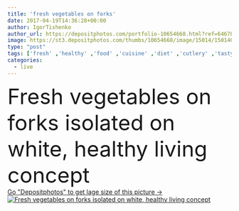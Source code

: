 ```yaml
---
title: 'fresh vegetables on forks'
date: 2017-04-19T14:36:28+00:00
author: IgorTishenko
author_url: https://depositphotos.com/portfolio-10654668.html?ref=64678756
image: https://st3.depositphotos.com/thumbs/10654668/image/15014/150140062/api_thumb_450.jpg?forcejpeg=true
type: "post"
tags: ['fresh' ,'healthy' ,'food' ,'cuisine' ,'diet' ,'cutlery' ,'tasty' ,'meal' ,'eating' ,'tomato' ,'nutrition' ,'cookery' ,'vegetarian' ,'vegetables' ,'lifestyle' ,'organic' ,'culinary' ,'eco' ,'cabbage' ,'antioxidant' ,'vegan' ,'radish' ,'forks' ,'broccoli' ,'unprocessed' ,'detox' ,'Healthy Eating' ,'Isolated On White' ,'copy space' ,'red pepper' ,'healthy food' ,'raw food' ,'raw food diet' ,'organic food' ,'clean eating' ,'healthy living concept' ]
categories: 
  - live
---
```

<div aling="center">
            <font size="60"> Fresh vegetables on forks isolated on white, healthy living concept</font>   
</div>
<div>
    <a href='https://st3.depositphotos.com/thumbs/10654668/image/15014/150140062/api_thumb_450.jpg?forcejpeg=true?ref=64678756' target=_blank > Go "Depositphotos" to get lage size of this picture ->
        <img href='https://st3.depositphotos.com/thumbs/10654668/image/15014/150140062/api_thumb_450.jpg?forcejpeg=true?ref=64678756' src='https://st3.depositphotos.com/10654668/15014/i/950/depositphotos_150140062-stock-photo-fresh-vegetables-on-forks.jpg?forcejpeg=true' alt='Fresh vegetables on forks isolated on white, healthy living concept' >
    </a>
</div>
